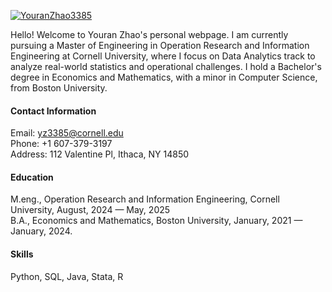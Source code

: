 

[![YouranZhao3385](https://img.shields.io/badge/YouranZhao3385-github-blue?logo=github)](https://github.com/YouranZhao3385)

Hello! Welcome to Youran Zhao's personal webpage. I am currently pursuing a Master of Engineering in Operation Research and Information Engineering 
at Cornell University, where I focus on Data Analytics track to analyze real-world statistics and operational challenges.
I hold a Bachelor's degree in Economics and Mathematics, with a minor in Computer Science, from Boston University. 

#### Contact Information
Email: yz3385@cornell.edu\
Phone: +1 607-379-3197\
Address: 112 Valentine Pl, Ithaca, NY 14850

#### Education
M.eng., Operation Research and Information Engineering, Cornell University, August, 2024 — May, 2025\
B.A., Economics and Mathematics, Boston University, January, 2021 — January, 2024.

#### Skills
Python, SQL, Java, Stata, R

